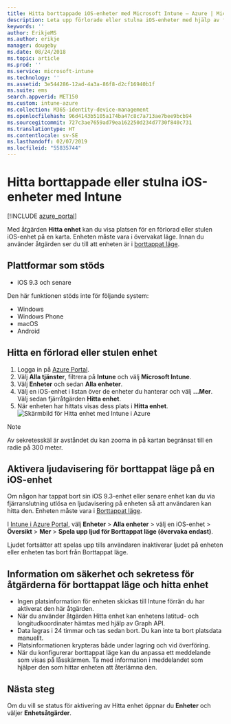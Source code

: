 ```yaml
---
title: Hitta borttappade iOS-enheter med Microsoft Intune – Azure | Microsoft Docs
description: Leta upp förlorade eller stulna iOS-enheter med hjälp av funktionen för att hitta enhet i Microsoft Intune. Få information om säkerhet och sekretess när du använder åtgärden för att hitta enhet.
keywords: ''
author: ErikjeMS
ms.author: erikje
manager: dougeby
ms.date: 08/24/2018
ms.topic: article
ms.prod: ''
ms.service: microsoft-intune
ms.technology: ''
ms.assetid: 3e544286-12ad-4a3a-86f8-d2cf16940b1f
ms.suite: ems
search.appverid: MET150
ms.custom: intune-azure
ms.collection: M365-identity-device-management
ms.openlocfilehash: 96d4143b5105a174ba47c8c7a713ae7bee9bcb94
ms.sourcegitcommit: 727c3ae7659ad79ea162250d234d7730f840c731
ms.translationtype: HT
ms.contentlocale: sv-SE
ms.lasthandoff: 02/07/2019
ms.locfileid: "55835744"
---
```

# <a name="locate-lost-or-stolen-ios-devices-with-intune"></a>Hitta borttappade eller stulna iOS-enheter med Intune

[!INCLUDE [azure_portal](./includes/azure_portal.md)]

Med åtgärden **Hitta enhet** kan du visa platsen för en förlorad eller stulen iOS-enhet på en karta. Enheten måste vara i övervakat läge. Innan du använder åtgärden ser du till att enheten är i [borttappat läge](device-lost-mode.md).

## <a name="supported-platforms"></a>Plattformar som stöds

- iOS 9.3 och senare

Den här funktionen stöds inte för följande system: 
- Windows
- Windows Phone
- macOS
- Android

## <a name="locate-a-lost-or-stolen-device"></a>Hitta en förlorad eller stulen enhet

1. Logga in på [Azure Portal](https://portal.azure.com).
2. Välj **Alla tjänster**, filtrera på **Intune** och välj **Microsoft Intune**.
3. Välj **Enheter** och sedan **Alla enheter**.
4. Välj en iOS-enhet i listan över de enheter du hanterar och välj **...Mer**. Välj sedan fjärråtgärden **Hitta enhet**.
5. När enheten har hittats visas dess plats i **Hitta enhet**.
    ![Skärmbild för Hitta enhet med Intune i Azure](./media/locate-device.png)

>[!NOTE]
>Av sekretesskäl är avståndet du kan zooma in på kartan begränsat till en radie på 300 meter.

## <a name="activate-lost-mode-sound-alert-on-an-ios-device"></a>Aktivera ljudavisering för borttappat läge på en iOS-enhet

Om någon har tappat bort sin iOS 9.3-enhet eller senare enhet kan du via fjärranslutning utlösa en ljudavisering på enheten så att användaren kan hitta den. Enheten måste vara i [Borttappat läge](device-lost-mode.md).

I [Intune i Azure Portal](https://aka.ms/intuneportal), välj **Enheter** > **Alla enheter** > välj en iOS-enhet > **Översikt**  >  **Mer** > **Spela upp ljud för Borttappat läge (övervaka endast)**.

Ljudet fortsätter att spelas upp tills användaren inaktiverar ljudet på enheten eller enheten tas bort från Borttappat läge.


## <a name="security-and-privacy-information-for-lost-mode-and-locate-device-actions"></a>Information om säkerhet och sekretess för åtgärderna för borttappat läge och hitta enhet
- Ingen platsinformation för enheten skickas till Intune förrän du har aktiverat den här åtgärden.
- När du använder åtgärden Hitta enhet kan enhetens latitud- och longitudkoordinater hämtas med hjälp av Graph API.
- Data lagras i 24 timmar och tas sedan bort. Du kan inte ta bort platsdata manuellt.
- Platsinformationen krypteras både under lagring och vid överföring.
- När du konfigurerar borttappat läge kan du anpassa ett meddelande som visas på låsskärmen. Ta med information i meddelandet som hjälper den som hittar enheten att återlämna den.

## <a name="next-steps"></a>Nästa steg

Om du vill se status för aktivering av Hitta enhet öppnar du **Enheter** och väljer **Enhetsåtgärder**.
